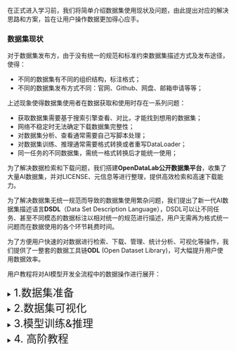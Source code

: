 在正式进入学习前，我们将简单介绍数据集使用现状及问题，由此提出对应的解决思路和方案，旨在让用户操作数据更加得心应手。

### 数据集现状

对于数据集发布方，由于没有统一的规范和标准约束数据集描述方式及发布途径，使得：    

- 不同的数据集有不同的组织结构，标注格式；  
- 不同的数据集发布方式不同：官网、Github、网盘、邮箱申请等等；  

上述现象使得数据集使用者在数据获取和使用时存在一系列问题：  

- 获取数据集需要基于搜索引擎查看、对比，才能找到想用的数据集；  
- 网络不稳定时无法确定下载数据集完整性；  
- 对数据集分析、查看通常需要自己写脚本处理；  
- 对数据集训练、推理通常需要格式转换或者重写DataLoader；  
- 同一任务的不同数据集，需统一格式转换后才能统一使用；

为了解决数据检索和下载问题，我们搭建**OpenDataLab公开数据集平台**，收集了大量AI数据集，并对LICENSE、元信息等进行整理，提供高效检索和高速下载能力。  

为了解决数据集无统一规范而导致的数据集使用繁杂问题，我们提出了新一代AI数据集描述语言**DSDL**（Data Set Description Language），DSDL可以让不同任务、甚至不同模态的数据标注以相对统一的规范进行描述，用户无需再为格式统一问题而在数据使用的各个环节耗费时间。  

为了方便用户快速的对数据进行检索、下载、管理、统计分析、可视化等操作，我们提供了一整套的数据工具链**ODL** (Open Dataset Library)，可大幅提升用户使用数据效率。


用户教程将对AI模型开发全流程中的数据操作进行展开：

<details>
<summary><font size=5>1.数据集准备</font></summary>
 <ul>
     <li>1.1 数据集下载</li>
     <li>1.2 数据集组织</li>
     <li>1.3 数据集配置</li>
 </ul>
</details>


<details>
<summary><font size=5>2.数据集可视化</font></summary>
 <ul>
     <li>2.1 Python可视化</li>
     <li>2.2 CLI可视化</li>
 </ul>
</details>


<details>
<summary><font size=5>3.模型训练&推理</font></summary>
 <ul>
     <li>3.1 OpenMMLab</li>
     <li>3.2 Pytorch</li>
 </ul>
</details>


<details>
<summary><font size=5>4. 高阶教程</font></summary>
 <ul>
     <li>4.1 DSDL数据集标准化</li>
     <li>4.2 自定义DSDL Field</li>
 </ul>
</details>
